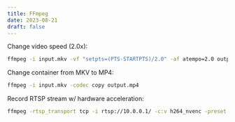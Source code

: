 ```yaml
---
title: FFmpeg
date: 2023-08-21
draft: false
---
```


Change video speed (2.0x):

```bash
ffmpeg -i input.mkv -vf "setpts=(PTS-STARTPTS)/2.0" -af atempo=2.0 output.mkv
```

Change container from MKV to MP4:

```bash
ffmpeg -i input.mkv -codec copy output.mp4
```

Record RTSP stream w/ hardware acceleration:

```bash
ffmpeg -rtsp_transport tcp -i rtsp://10.0.0.1/ -c:v h264_nvenc -preset fast -b:v 1000k -c:a copy output.mp4
```

